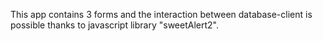 This app contains 3 forms and the interaction between database-client is possible thanks to javascript library "sweetAlert2".
